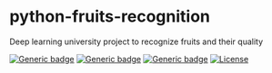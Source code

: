 # python-fruits-recognition
Deep learning university project to recognize fruits and their quality

[![Generic badge](https://img.shields.io/badge/python-3.7.7-blue.svg)](https://shields.io/)   [![Generic badge](https://img.shields.io/badge/anaconda-2019.10-green.svg)](https://shields.io/)   [![Generic badge](https://img.shields.io/badge/tensorflow-2.1.0-red.svg)](https://shields.io/)   [![License](http://img.shields.io/:license-mit-blue.svg?style=flat-square)](http://badges.mit-license.org)
